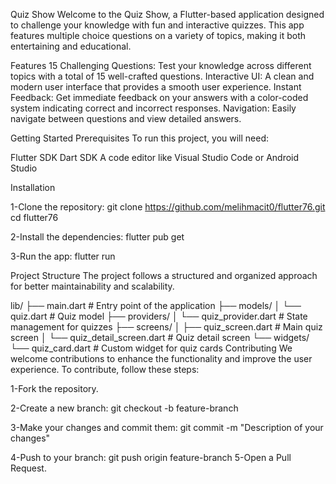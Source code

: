 Quiz Show
Welcome to the Quiz Show, a Flutter-based application designed to challenge your knowledge with fun and interactive quizzes. This app features multiple choice questions on a variety of topics, making it both entertaining and educational.

Features
15 Challenging Questions: Test your knowledge across different topics with a total of 15 well-crafted questions.
Interactive UI: A clean and modern user interface that provides a smooth user experience.
Instant Feedback: Get immediate feedback on your answers with a color-coded system indicating correct and incorrect responses.
Navigation: Easily navigate between questions and view detailed answers.

Getting Started
Prerequisites
To run this project, you will need:

Flutter SDK
Dart SDK
A code editor like Visual Studio Code or Android Studio

Installation

1-Clone the repository:
git clone https://github.com/melihmacit0/flutter76.git
cd flutter76

2-Install the dependencies:
flutter pub get

3-Run the app:
flutter run

Project Structure
The project follows a structured and organized approach for better maintainability and scalability.

lib/
├── main.dart                   # Entry point of the application
├── models/
│   └── quiz.dart               # Quiz model
├── providers/
│   └── quiz_provider.dart      # State management for quizzes
├── screens/
│   ├── quiz_screen.dart        # Main quiz screen
│   └── quiz_detail_screen.dart # Quiz detail screen
└── widgets/
    └── quiz_card.dart          # Custom widget for quiz cards
Contributing
We welcome contributions to enhance the functionality and improve the user experience. To contribute, follow these steps:

1-Fork the repository.

2-Create a new branch:
git checkout -b feature-branch

3-Make your changes and commit them:
git commit -m "Description of your changes"

4-Push to your branch:
git push origin feature-branch
5-Open a Pull Request.
